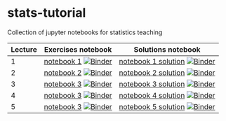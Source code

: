 # stats-tutorial
Collection of jupyter notebooks for statistics teaching

| Lecture | Exercises notebook | Solutions notebook | 
| ---     | ---                   | --- |
| 1 | [notebook 1](lecture1.ipynb) [![Binder](https://mybinder.org/badge_logo.svg)](https://mybinder.org/v2/gh/fastprof-hep/stats-tutorial/main?filepath=lecture1.ipynb) | [notebook 1 solution](lecture1_solutions.ipynb) [![Binder](https://mybinder.org/badge_logo.svg)](https://mybinder.org/v2/gh/fastprof-hep/stats-tutorial/main?filepath=lecture1_solutions.ipynb) |
| 2 | [notebook 2](lecture2.ipynb) [![Binder](https://mybinder.org/badge_logo.svg)](https://mybinder.org/v2/gh/fastprof-hep/stats-tutorial/main?filepath=lecture2.ipynb) | [notebook 2 solution](lecture2_solutions.ipynb) [![Binder](https://mybinder.org/badge_logo.svg)](https://mybinder.org/v2/gh/fastprof-hep/stats-tutorial/main?filepath=lecture2_solutions.ipynb) |
| 3 | [notebook 3](lecture3.ipynb) [![Binder](https://mybinder.org/badge_logo.svg)](https://mybinder.org/v2/gh/fastprof-hep/stats-tutorial/main?filepath=lecture3.ipynb) | [notebook 3 solution](lecture3_solutions.ipynb) [![Binder](https://mybinder.org/badge_logo.svg)](https://mybinder.org/v2/gh/fastprof-hep/stats-tutorial/main?filepath=lecture3_solutions.ipynb) |
| 4 | [notebook 3](lecture4.ipynb) [![Binder](https://mybinder.org/badge_logo.svg)](https://mybinder.org/v2/gh/fastprof-hep/stats-tutorial/main?filepath=lecture4.ipynb) | [notebook 4 solution](lecture4_solutions.ipynb) [![Binder](https://mybinder.org/badge_logo.svg)](https://mybinder.org/v2/gh/fastprof-hep/stats-tutorial/main?filepath=lecture4_solutions.ipynb) |
| 5 | [notebook 3](lecture5.ipynb) [![Binder](https://mybinder.org/badge_logo.svg)](https://mybinder.org/v2/gh/fastprof-hep/stats-tutorial/main?filepath=lecture5.ipynb) | [notebook 5 solution](lecture5_solutions.ipynb) [![Binder](https://mybinder.org/badge_logo.svg)](https://mybinder.org/v2/gh/fastprof-hep/stats-tutorial/main?filepath=lecture5_solutions.ipynb) |
